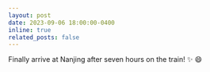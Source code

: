 ```yaml
---
layout: post
date: 2023-09-06 18:00:00-0400
inline: true
related_posts: false
---
```


Finally arrive at Nanjing after seven hours on the train! :sparkles: :smile:
